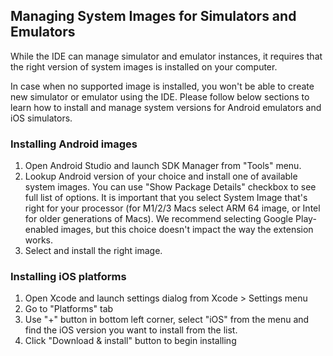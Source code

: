## Managing System Images for Simulators and Emulators

While the IDE can manage simulator and emulator instances, it requires that the right version of system images is installed on your computer.

In case when no supported image is installed, you won't be able to create new simulator or emulator using the IDE.
Please follow below sections to learn how to install and manage system versions for Android emulators and iOS simulators.

### Installing Android images

1. Open Android Studio and launch SDK Manager from "Tools" menu.
2. Lookup Android version of your choice and install one of available system images. You can use "Show Package Details" checkbox to see full list of options. It is important that you select System Image that's right for your processor (for M1/2/3 Macs select ARM 64 image, or Intel for older generations of Macs). We recommend selecting Google Play-enabled images, but this choice doesn't impact the way the extension works.
3. Select and install the right image.

### Installing iOS platforms

1. Open Xcode and launch settings dialog from Xcode > Settings menu
2. Go to "Platforms" tab
3. Use "+" button in bottom left corner, select "iOS" from the menu and find the iOS version you want to install from the list.
4. Click "Download & install" button to begin installing
